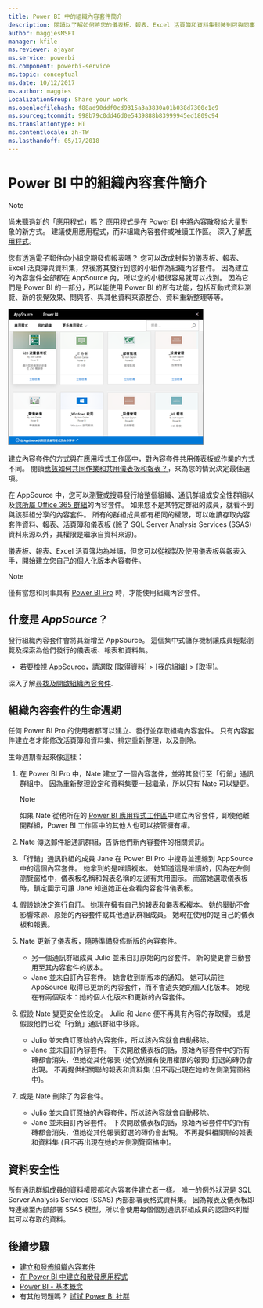 ```yaml
---
title: Power BI 中的組織內容套件簡介
description: 閱讀以了解如何將您的儀表板、報表、Excel 活頁簿和資料集封裝到可與同事共用的組織內容套件中。
author: maggiesMSFT
manager: kfile
ms.reviewer: ajayan
ms.service: powerbi
ms.component: powerbi-service
ms.topic: conceptual
ms.date: 10/12/2017
ms.author: maggies
LocalizationGroup: Share your work
ms.openlocfilehash: f88ad90ddf0cd9315a3a3830a01b038d7300c1c9
ms.sourcegitcommit: 998b79c0dd46d0e5439888b83999945ed1809c94
ms.translationtype: HT
ms.contentlocale: zh-TW
ms.lasthandoff: 05/17/2018
---
```

# <a name="intro-to-organizational-content-packs-in-power-bi"></a>Power BI 中的組織內容套件簡介
> [!NOTE]
> 尚未聽過新的「應用程式」嗎？ 應用程式是在 Power BI 中將內容散發給大量對象的新方式。 建議使用應用程式，而非組織內容套件或唯讀工作區。 深入了解[應用程式](service-install-use-apps.md)。
> 
> 

您有透過電子郵件向小組定期發佈報表嗎？ 您可以改成封裝的儀表板、報表、Excel 活頁簿與資料集，然後將其發行到您的小組作為組織內容套件。 因為建立的內容套件全部都在 AppSource 內，所以您的小組很容易就可以找到。 因為它們是 Power BI 的一部分，所以能使用 Power BI 的所有功能，包括互動式資料瀏覽、新的視覺效果、問與答、與其他資料來源整合、資料重新整理等等。

![](media/service-organizational-content-pack-introduction/power-bi-org-content-packs.png)

建立內容套件的方式與在應用程式工作區中，對內容套件共用儀表板或作業的方式不同。 閱讀[應該如何共同作業和共用儀表板和報表？](service-how-to-collaborate-distribute-dashboards-reports.md)，來為您的情況決定最佳選項。 

在 AppSource 中，您可以瀏覽或搜尋發行給整個組織、通訊群組或安全性群組以及[您所屬 Office 365 群組](https://support.office.com/article/Create-a-group-in-Office-365-7124dc4c-1de9-40d4-b096-e8add19209e9)的內容套件。 如果您不是某特定群組的成員，就看不到與該群組分享的內容套件。 所有的群組成員都有相同的權限，可以唯讀存取內容套件資料、報表、活頁簿和儀表板 (除了 SQL Server Analysis Services (SSAS) 資料來源以外，其權限是繼承自資料來源)。

儀表板、報表、Excel 活頁簿均為唯讀，但您可以從複製及使用儀表板與報表入手，開始建立您自己的個人化版本內容套件。

> [!NOTE]
> 僅有當您和同事具有 [Power BI Pro](service-free-vs-pro.md) 時，才能使用組織內容套件。
> 
> 

## <a name="what-is-appsource"></a>什麼是 *AppSource*？
發行組織內容套件會將其新增至 AppSource。  這個集中式儲存機制讓成員輕鬆瀏覽及探索為他們發行的儀表板、報表和資料集。  

* 若要檢視 AppSource，請選取 [取得資料] > [我的組織] > [取得]。

深入了解[尋找及開啟組織內容套件](service-organizational-content-pack-find-and-open.md).

## <a name="the-life-cycle-of-an-organizational-content-pack"></a>組織內容套件的生命週期
任何 Power BI Pro 的使用者都可以建立、發行並存取組織內容套件。 只有內容套件建立者才能修改活頁簿和資料集、排定重新整理，以及刪除。

生命週期看起來像這樣：

1. 在 Power BI Pro 中，Nate 建立了一個內容套件，並將其發行至「行銷」通訊群組中。 因為重新整理設定和資料集要一起繼承，所以只有 Nate 可以變更。
   
   > [!NOTE]
   > 如果 Nate 從他所在的 [Power BI 應用程式工作區](service-create-distribute-apps.md)中建立內容套件，即使他離開群組，Power BI 工作區中的其他人也可以接管擁有權。
   > 
   > 
2. Nate 傳送郵件給通訊群組，告訴他們新內容套件的相關資訊。
3. 「行銷」通訊群組的成員 Jane 在 Power BI Pro 中搜尋並連線到 AppSource 中的這個內容套件。 她拿到的是唯讀複本。  她知道這是唯讀的，因為在左側瀏覽窗格中，儀表板名稱和報表名稱的左邊有共用圖示。 而當她選取儀表板時，鎖定圖示可讓 Jane 知道她正在查看內容套件儀表板。 
4. 假設她決定進行自訂。 她現在擁有自己的報表和儀表板複本。 她的舉動不會影響來源、原始的內容套件或其他通訊群組成員。 她現在使用的是自己的儀表板和報表。
5. Nate 更新了儀表板，隨時準備發佈新版的內容套件。
   
   * 另一個通訊群組成員 Julio 並未自訂原始的內容套件。 新的變更會自動套用至其內容套件的版本。  
   * Jane 並未自訂內容套件。 她會收到新版本的通知。  她可以前往 AppSource 取得已更新的內容套件，而不會遺失她的個人化版本。 她現在有兩個版本：她的個人化版本和更新的內容套件。
6. 假設 Nate 變更安全性設定。 Julio 和 Jane 便不再具有內容的存取權。 或是假設他們已從「行銷」通訊群組中移除。
   
   * Julio 並未自訂原始的內容套件，所以該內容就會自動移除。 
   * Jane 並未自訂內容套件。 下次開啟儀表板的話，原始內容套件中的所有磚都會消失，但她從其他報表 (她仍然擁有使用權限的報表) 釘選的磚仍會出現。 不再提供相關聯的報表和資料集 (且不再出現在她的左側瀏覽窗格中)。
7. 或是 Nate 刪除了內容套件。
   
   * Julio 並未自訂原始的內容套件，所以該內容就會自動移除。 
   * Jane 並未自訂內容套件。 下次開啟儀表板的話，原始內容套件中的所有磚都會消失，但她從其他報表釘選的磚仍會出現。 不再提供相關聯的報表和資料集 (且不再出現在她的左側瀏覽窗格中)。

## <a name="data-security"></a>資料安全性
所有通訊群組成員的資料權限都和內容套件建立者一樣。 唯一的例外狀況是 SQL Server Analysis Services (SSAS) 內部部署表格式資料集。 因為報表及儀表板即時連線至內部部署 SSAS 模型，所以會使用每個個別通訊群組成員的認證來判斷其可以存取的資料。

## <a name="next-steps"></a>後續步驟
* [建立和發佈組織內容套件](service-organizational-content-pack-create-and-publish.md)
* [在 Power BI 中建立和散發應用程式](service-create-distribute-apps.md) 
* [Power BI - 基本概念](service-basic-concepts.md)
* 有其他問題嗎？ [試試 Power BI 社群](http://community.powerbi.com/)

